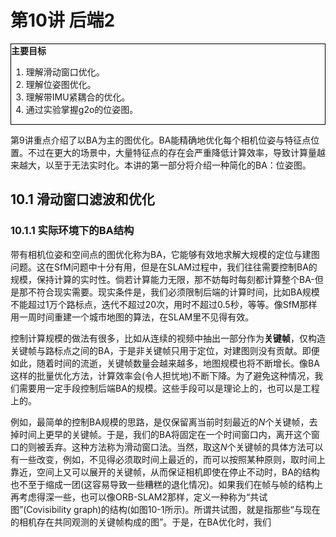 # 第10讲 后端2

<div style="border: 1px solid black;">
<B>主要目标</B>

1. 理解滑动窗口优化。
2. 理解位姿图优化。
3. 理解带IMU紧耦合的优化。
4. 通过实验掌握g2o的位姿图。
</div>

第9讲重点介绍了以BA为主的图优化。BA能精确地优化每个相机位姿与特征点位置。不过在更大的场景中，大量特征点的存在会严重降低计算效率，导致计算量越来越大，以至于无法实时化。本讲的第一部分将介绍一种简化的BA：位姿图。

## 10.1 滑动窗口滤波和优化

### 10.1.1 实际环境下的BA结构

带有相机位姿和空间点的图优化称为BA，它能够有效地求解大规模的定位与建图问题。这在SfM问题中十分有用，但是在SLAM过程中，我们往往需要控制BA的规模，保持计算的实时性。倘若计算能力无限，那不妨每时每刻都计算整个BA-但是那不符合现实需要。现实条件是，我们必须限制后端的计算时间，比如BA规模不能超过1万个路标点，迭代不超过20次，用时不超过0.5秒，等等。像SfM那样用一周时间重建一个城市地图的算法，在SLAM里不见得有效。

控制计算规模的做法有很多，比如从连续的视频中抽出一部分作为<B>关键帧</B>，仅构造关键帧与路标点之间的BA，于是非关键帧只用于定位，对建图则没有贡献。即便如此，随着时间的流逝，关键帧数量会越来越多，地图规模也将不断增长。像BA这样的批量优化方法，计算效率会(令人担忧地)不断下降。为了避免这种情况，我们需要用一定手段控制后端BA的规模。这些手段可以是理论上的，也可以是工程上的。

例如，最简单的控制BA规模的思路，是仅保留离当前时刻最近的$N$个关键帧，去掉时间上更早的关键帧。于是，我们的BA将固定在一个时间窗口内，离开这个窗口的则被丢弃。这种方法称为滑动窗口法。当然，取这$N$个关键帧的具体方法可以有一些改变，例如，不见得必须取时间上最近的，而可以按照某种原则，取时间上靠近，空间上又可以展开的关键帧，从而保证相机即使在停止不动时，BA的结构也不至于缩成一团(这容易导致一些糟糕的退化情况)。如果我们在帧与帧的结构上再考虑得深一些，也可以像ORB-SLAM2那样，定义一种称为“共试图”(Covisibility graph)的结构(如图10-1所示)。所谓共试图，就是指那些“与现在的相机存在共同观测的关键帧构成的图”。于是，在BA优化时，我们